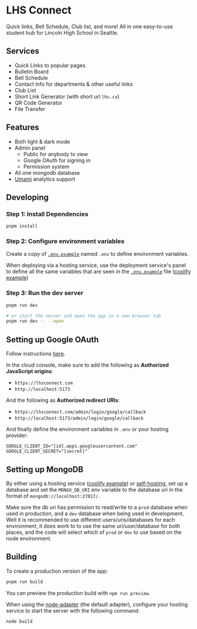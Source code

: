 # LHS Connect

Quick links, Bell Schedule, Club list, and more! All in one easy-to-use student hub for Lincoln High School in Seattle.

## Services

- Quick Links to popular pages
- Bulletin Board
- Bell Schedule
- Contact Info for departments & other useful links
- Club List
- Short Link Generator (with short url `lhs.cx`)
- QR Code Generator
- File Transfer

## Features

- Both light & dark mode
- Admin panel
  - Public for anybody to view
  - Google OAuth for signing in
  - Permission system
- All one mongodb database
- [Umami](https://umami.is/) analytics support

## Developing

### Step 1: Install Dependencies
```bash
pnpm install
```

### Step 2: Configure environment variables
Create a copy of [`.env.example`](/.env.example) named `.env` to define environment variables.

When deploying via a hosting service, use the deployment service's panel to define all the same variables that are seen in the [`.env.example`](/.env.example) file ([coolify example](https://coolify.io/docs/knowledge-base/environment-variables))

### Step 3: Run the dev server
```bash
pnpm run dev

# or start the server and open the app in a new browser tab
pnpm run dev -- --open
```

## Setting up Google OAuth
Follow instructions [here](https://support.google.com/googleapi/answer/6158849?hl=en).

In the cloud console, make sure to add the following as **Authorized JavaScript origins**:
- `https://lhsconnect.com`
- `http://localhost:5173`

And the following as **Authorized redirect URIs**:
- `https://lhsconnect.com/admin/login/google/callback`
- `http://localhost:5173/admin/login/google/callback`

And finally define the environment variables in `.env` or your hosting provider:
```properties
GOOGLE_CLIENT_ID="[id].apps.googleusercontent.com"
GOOGLE_CLIENT_SECRET="[secret]"
```

## Setting up MongoDB
By either using a hosting service ([coolify example](https://coolify.io/docs/databases/)) or [self-hosting](https://www.mongodb.com/docs/manual/installation/), set up a database and set the `MONGO_DB_URI` env variable to the database uri in the format of `mongodb://localhost:27017/`.

Make sure the db uri has permission to read/write to a `prod` database when used in production, and a `dev` database when being used in development. Well it is recommended to use different users/uris/databases for each environment, it does work to to use the same uri/user/database for both places, and the code will select which of `prod` or `dev` to use based on the node environment.

## Building

To create a production version of the app:

```bash
pnpm run build
```

You can preview the production build with `npm run preview`.

When using the [node-adapter](https://svelte.dev/docs/kit/adapter-node) (the default adapter), configure your hosting service to start the server with the following command:
```bash
node build
```
